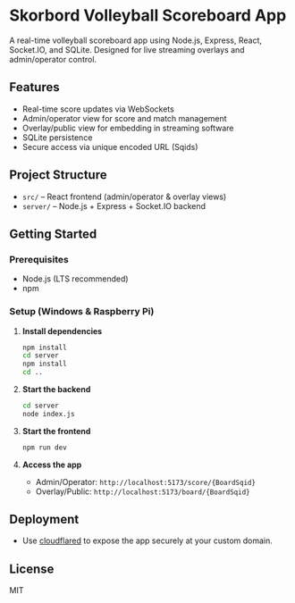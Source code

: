 # Skorbord Volleyball Scoreboard App

A real-time volleyball scoreboard app using Node.js, Express, React, Socket.IO, and SQLite. Designed for live streaming overlays and admin/operator control.

## Features

- Real-time score updates via WebSockets
- Admin/operator view for score and match management
- Overlay/public view for embedding in streaming software
- SQLite persistence
- Secure access via unique encoded URL (Sqids)

## Project Structure

- `src/` – React frontend (admin/operator & overlay views)
- `server/` – Node.js + Express + Socket.IO backend

## Getting Started

### Prerequisites

- Node.js (LTS recommended)
- npm

### Setup (Windows & Raspberry Pi)

1. **Install dependencies**

   ```sh
   npm install
   cd server
   npm install
   cd ..
   ```

2. **Start the backend**

   ```sh
   cd server
   node index.js
   ```

3. **Start the frontend**

   ```sh
   npm run dev
   ```

4. **Access the app**

   - Admin/Operator: `http://localhost:5173/score/{BoardSqid}`
   - Overlay/Public: `http://localhost:5173/board/{BoardSqid}`

## Deployment

- Use [cloudflared](https://developers.cloudflare.com/cloudflare-one/connections/connect-apps/) to expose the app securely at your custom domain.



## License

MIT
